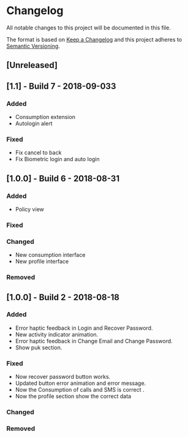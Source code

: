 # Changelog
All notable changes to this project will be documented in this file.

The format is based on [Keep a Changelog](http://keepachangelog.com/en/1.0.0/)
and this project adheres to [Semantic Versioning](http://semver.org/spec/v2.0.0.html).

## [Unreleased]

## [1.1] - Build 7 - 2018-09-033
### Added
- Consumption extension
- Autologin alert

### Fixed
- Fix cancel to back
- Fix Biometric login and auto login

## [1.0.0] - Build 6 - 2018-08-31
### Added
- Policy view

### Fixed

### Changed
- New consumption interface
- New profile interface

### Removed

## [1.0.0] - Build 2 - 2018-08-18
### Added
- Error haptic feedback in Login and Recover Password.
- New activity indicator animation.
- Error haptic feedback in Change Email and Change Password.
- Show puk section.

### Fixed
- Now recover password button works.
- Updated button error animation and error message.
- Now the Consumption of calls and SMS is correct .
- Now the profile section show the correct data

### Changed
### Removed
